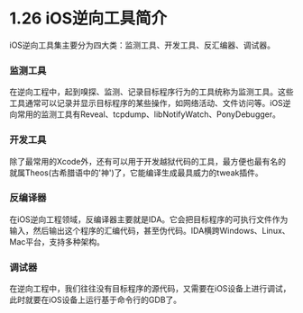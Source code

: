 # 1.26 iOS逆向工具简介

iOS逆向工具集主要分为四大类：监测工具、开发工具、反汇编器、调试器。

### 监测工具

在逆向工程中，起到嗅探、监测、记录目标程序行为的工具统称为监测工具。这些工具通常可以记录并显示目标程序的某些操作，如网络活动、文件访问等。iOS逆向常用的监测工具有Reveal、tcpdump、libNotifyWatch、PonyDebugger。

### 开发工具

除了最常用的Xcode外，还有可以用于开发越狱代码的工具，最方便也最有名的就属Theos(古希腊语中的'神')了，它能编译生成最具威力的tweak插件。

### 反编译器

在iOS逆向工程领域，反编译器主要就是IDA。它会把目标程序的可执行文件作为输入，然后输出这个程序的汇编代码，甚至伪代码。IDA横跨Windows、Linux、Mac平台，支持多种架构。

### 调试器

在逆向工程中，我们往往没有目标程序的源代码，又需要在iOS设备上进行调试，此时就要在iOS设备上运行基于命令行的GDB了。



